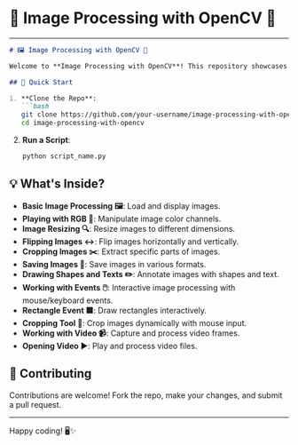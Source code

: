 # 🌟 Image Processing with OpenCV 🌟
---

```markdown
# 🖼️ Image Processing with OpenCV 🎨

Welcome to **Image Processing with OpenCV**! This repository showcases various image processing techniques using Python and OpenCV. Dive in and explore how to manipulate and analyze images efficiently.

## 🚀 Quick Start

1. **Clone the Repo**:
   ```bash
   git clone https://github.com/your-username/image-processing-with-opencv.git
   cd image-processing-with-opencv
   ```

2. **Run a Script**:
   ```bash
   python script_name.py
   ```

## 💡 What's Inside?

- **Basic Image Processing 🖼️**: Load and display images.
- **Playing with RGB 🎨**: Manipulate image color channels.
- **Image Resizing 🔍**: Resize images to different dimensions.
- **Flipping Images ↔️**: Flip images horizontally and vertically.
- **Cropping Images ✂️**: Extract specific parts of images.
- **Saving Images 💾**: Save images in various formats.
- **Drawing Shapes and Texts ✏️**: Annotate images with shapes and text.
- **Working with Events 🖱️**: Interactive image processing with mouse/keyboard events.
- **Rectangle Event 🟥**: Draw rectangles interactively.
- **Cropping Tool 🔧**: Crop images dynamically with mouse input.
- **Working with Video 📹**: Capture and process video frames.
- **Opening Video ▶️**: Play and process video files.


## 🤝 Contributing

Contributions are welcome! Fork the repo, make your changes, and submit a pull request.


---

Happy coding! 🖥️✨

